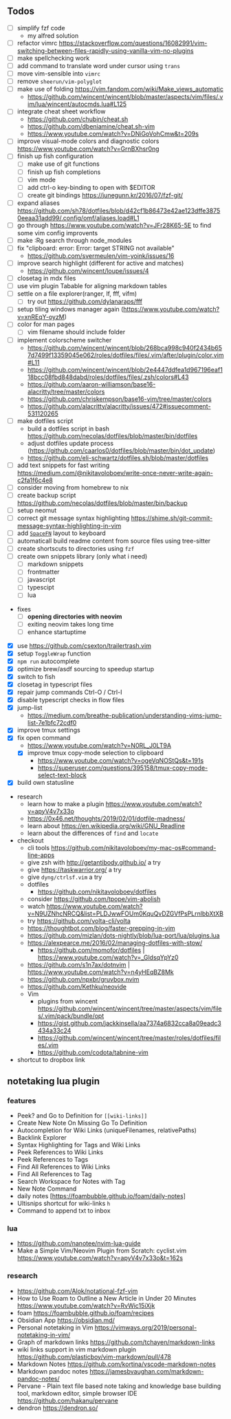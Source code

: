 
## Todos
- [ ] simplify fzf code
  - my alfred solution
- [ ] refactor vimrc https://stackoverflow.com/questions/16082991/vim-switching-between-files-rapidly-using-vanilla-vim-no-plugins
- [ ] make spellchecking work
- [ ] add command to translate word under cursor using `trans`
- [ ] move vim-sensible into `vimrc`
- [ ] remove `sheerun/vim-polyglot`
- [ ] make use of folding https://vim.fandom.com/wiki/Make_views_automatic
  - https://github.com/wincent/wincent/blob/master/aspects/vim/files/.vim/lua/wincent/autocmds.lua#L125
- [ ] integrate cheat sheet workflow
  - https://github.com/chubin/cheat.sh
  - https://github.com/dbeniamine/cheat.sh-vim
  -  https://www.youtube.com/watch?v=DNiGoVohCmw&t=209s
- [ ] improve visual-mode colors and diagnostic colors https://www.youtube.com/watch?v=GrnBXhsr0ng
- [ ] finish up fish configuration
  - [ ] make use of git functions
  - [ ] finish up fish completions
  - [ ] vim mode
  - [ ] add ctrl-o key-binding to open with $EDITOR
  - [ ] create git bindings https://junegunn.kr/2016/07/fzf-git/
- [ ] expand aliases https://github.com/sh78/dotfiles/blob/d42cf1b86473e42ae123dffe38750eeaa31add99/.config/omf/aliases.load#L1
- [ ] go through https://www.youtube.com/watch?v=JFr28K65-5E to find some vim config improvents
- [ ] make :Rg search through node_modules
- [ ] fix "clipboard: error: Error: target STRING not available"
  - https://github.com/svermeulen/vim-yoink/issues/16
- [ ] improve search highlight (different for active and matches)
  - https://github.com/wincent/loupe/issues/4
- [ ] closetag in mdx files
- [ ] use vim plugin Tabable for aligning markdown tables
- [ ] settle on a file explorer(ranger, lf, fff, vifm)
  - [ ] try out https://github.com/dylanaraps/fff
- [ ] setup tiling windows manager again (https://www.youtube.com/watch?v=xnREqY-oyzM)
- [ ] color for man pages
  - [ ] vim filename should include folder
- [ ] implement colorscheme switcher
  - https://github.com/wincent/wincent/blob/268bca998c940f2434b657d7499f13359045e062/roles/dotfiles/files/.vim/after/plugin/color.vim#L11
  - https://github.com/wincent/wincent/blob/2e4447ddfea1d967196eaf118bcc08fbd848dabd/roles/dotfiles/files/.zsh/colors#L43
  - https://github.com/aaron-williamson/base16-alacritty/tree/master/colors
  - https://github.com/chriskempson/base16-vim/tree/master/colors
  - https://github.com/alacritty/alacritty/issues/472#issuecomment-531120265
- [ ] make dotfiles script
  - build a dotfiles script in bash https://github.com/necolas/dotfiles/blob/master/bin/dotfiles
  - adjust dotfiles update process (https://github.com/caarlos0/dotfiles/blob/master/bin/dot_update)
  - https://github.com/eli-schwartz/dotfiles.sh/blob/master/dotfiles
- [ ] add text snippets for fast writing https://medium.com/@nikitavoloboev/write-once-never-write-again-c2fa1f6c4e8
- [ ] consider moving from homebrew to nix
- [ ] create backup script https://github.com/necolas/dotfiles/blob/master/bin/backup
- [ ] setup neomut
- [ ] correct git message syntax highlighting https://shime.sh/git-commit-message-syntax-highlighting-in-vim
- [ ] add [`SpaceFN`](https://geekhack.org/index.php?topic=51069.0) layout to keyboard
- [ ] automaticall build readme content from source files using tree-sitter
- [ ] create shortscuts to directories using `fzf`
- [ ] create own snippets library (only what i need)
  - [ ] markdown snippets
  - [ ] frontmatter
  - [ ] javascript
  - [ ] typescipt
  - [ ] lua
- fixes
  - [ ] **opening directories with neovim**
  - [ ] exiting neovim takes long time
  - [ ] enhance startuptime
- [X] use https://github.com/csexton/trailertrash.vim
- [X] setup `ToggleWrap` function
- [x] `npm run` autocomplete
- [x] optimize brew/asdf sourcing to speedup startup
- [x] switch to fish
- [x] closetag in typescript files
- [x] repair jump commands Ctrl-O / Ctrl-I
- [x] disable typescript checks in flow files
- [x] jump-list
  - https://medium.com/breathe-publication/understanding-vims-jump-list-7e1bfc72cdf0
- [x] improve tmux settings
- [x] fix open command
  - https://www.youtube.com/watch?v=N0RL_J0LT9A
  - [x] improve tmux copy-mode selection to clipboard
    - https://www.youtube.com/watch?v=ogeVqNOStQs&t=191s
    - https://superuser.com/questions/395158/tmux-copy-mode-select-text-block
- [X] build own statusline
- research
  - learn how to make a plugin https://www.youtube.com/watch?v=apyV4v7x33o
  - https://0x46.net/thoughts/2019/02/01/dotfile-madness/
  - learn about https://en.wikipedia.org/wiki/GNU_Readline
  - learn about the differences of `find` and `locate`
- checkout
  * cli tools https://github.com/nikitavoloboev/my-mac-os#command-line-apps
  - give zsh with http://getantibody.github.io/ a try
  - give https://taskwarrior.org/ a try
  - give `dyng/ctrlsf.vim` a try
  - dotfiles
    * https://github.com/nikitavoloboev/dotfiles
  - consider https://github.com/tpope/vim-abolish
  - watch https://www.youtube.com/watch?v=N9UZNhcNRCQ&list=PLDJwwFOUm0KquQvDZGVfPsPLrnlbbXtXB
  - try https://github.com/volta-cli/volta
  - https://thoughtbot.com/blog/faster-grepping-in-vim
  - https://github.com/mizlan/dots-nightly/blob/lua-port/lua/plugins.lua
  - https://alexpearce.me/2016/02/managing-dotfiles-with-stow/
    - https://github.com/momofor/dotfiles | https://www.youtube.com/watch?v=_GldsqYpYz0
  - https://github.com/s1n7ax/dotnvim | https://www.youtube.com/watch?v=n4yHEqBZ8Mk
  - https://github.com/npxbr/gruvbox.nvim
  - https://github.com/Kethku/neovide
  - Vim
    * plugins from wincent https://github.com/wincent/wincent/tree/master/aspects/vim/files/.vim/pack/bundle/opt
    * https://gist.github.com/jackkinsella/aa7374a6832cca8a09eadc3434a33c24
    * https://github.com/wincent/wincent/tree/master/roles/dotfiles/files/.vim
    * https://github.com/codota/tabnine-vim
- shortcut to dropbox link


## notetaking lua plugin

### features

- Peek? and Go to Definition for `[[wiki-links]]`
- Create New Note On Missing Go To Definition
- Autocompletion for Wiki Links (uniqueFilenames, relativePaths)
- Backlink Explorer
- Syntax Highlighting for Tags and Wiki Links
- Peek References to Wiki Links
- Peek References to Tags
- Find All References to Wiki Links
- Find All References to Tag
- Search Workspace for Notes with Tag
- New Note Command
- daily notes [https://foambubble.github.io/foam/daily-notes]
- Ultisnips shortcut for wiki-links `h`
- Command to append txt to inbox

### lua
- https://github.com/nanotee/nvim-lua-guide
- Make a Simple Vim/Neovim Plugin from Scratch: cyclist.vim https://www.youtube.com/watch?v=apyV4v7x33o&t=162s

### research
- https://github.com/Alok/notational-fzf-vim
- How to Use Roam to Outline a New Article in Under 20 Minutes
  https://www.youtube.com/watch?v=RvWic15iXjk
- foam
  https://foambubble.github.io/foam/recipes
- Obsidian App
  https://obsidian.md/
- Personal notetaking in Vim
  https://vimways.org/2019/personal-notetaking-in-vim/
- Graph of markdown links
  https://github.com/tchayen/markdown-links
- wiki links support in vim markdown plugin
  https://github.com/plasticboy/vim-markdown/pull/478
- Markdown Notes
  https://github.com/kortina/vscode-markdown-notes
- Markdown pandoc notes
  https://jamesbvaughan.com/markdown-pandoc-notes/
- Pervane - Plain text file based note taking and knowledge base building tool, markdown editor, simple browser IDE
  https://github.com/hakanu/pervane
- dendron
  https://dendron.so/
